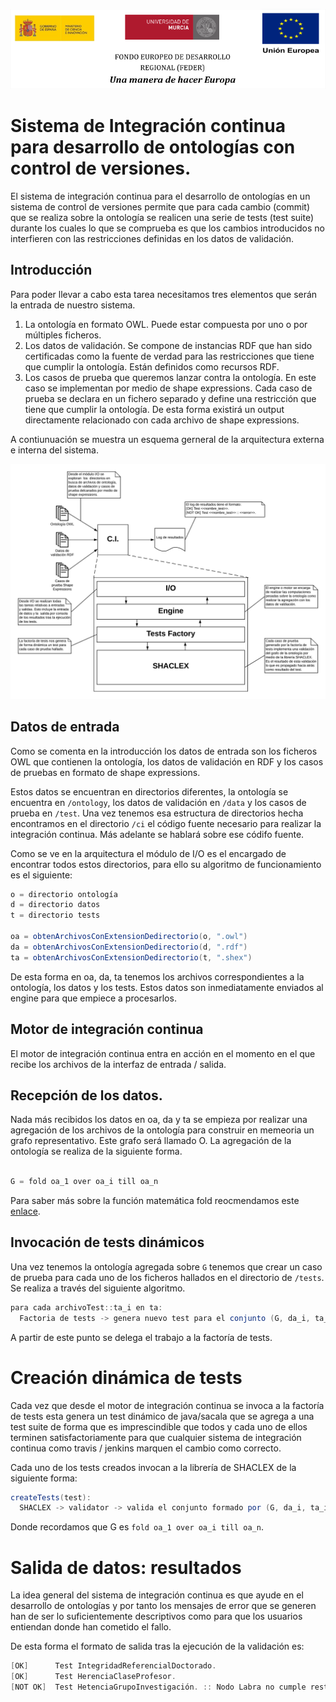 ![](.\resources\logos_feder.png)

# Sistema de Integración continua para desarrollo de ontologías con control de versiones.

El sistema de integración continua para el desarrollo de ontologías en un sistema de control de versiones permite que para cada cambio (commit) que se realiza sobre la ontología se realicen una serie de tests (test suite) durante los cuales lo que se comprueba es que los cambios introducidos no interfieren con las restricciones definidas en los datos de validación.

## Introducción

Para poder llevar a cabo esta tarea necesitamos tres elementos que serán la entrada de nuestro sistema.

1. La ontología en formato OWL. Puede estar compuesta por uno o por múltiples ficheros.
2. Los datos de validación. Se compone de instancias RDF que han sido certificadas como la fuente de verdad para las restricciones que tiene que cumplir la ontología. Están definidos como recursos RDF.
3. Los casos de prueba que queremos lanzar contra la ontología. En este caso se implementan por medio de shape expressions. Cada caso de prueba se declara en un fichero separado y define una restricción que tiene que cumplir la ontología. De esta forma existirá un output directamente relacionado con cada archivo de shape expressions.

A contiunuación se muestra un esquema gerneral de la arquitectura externa e interna del sistema.

![](./resources/diagram-high-level.png)

## Datos de entrada

Como se comenta en la introducción los datos de entrada son los ficheros OWL que contienen la ontología, los datos de validación en RDF y los casos de pruebas en formato de shape expressions.

Estos datos se encuentran en directorios diferentes, la ontología se encuentra en `/ontology`, los datos de validación en `/data` y los casos de prueba en `/test`. Una vez tenemos esa estructura de directorios hecha encontramos en el directorio `/ci` el código fuente necesario para realizar la integración continua. Más adelante se hablará sobre ese códifo fuente.

Como se ve en la arquitectura el módulo de I/O es el encargado de encontrar todos estos directorios, para ello su algoritmo de funcionamiento es el siguiente:

```java
o = directorio ontología
d = directorio datos
t = directorio tests

oa = obtenArchivosConExtensionDedirectorio(o, ".owl")
da = obtenArchivosConExtensionDedirectorio(d, ".rdf")
ta = obtenArchivosConExtensionDedirectorio(t, ".shex")
```

De esta forma en oa, da, ta tenemos los archivos correspondientes a la ontología, los datos y los tests. Estos datos son inmediatamente enviados al engine para que empiece a procesarlos.

## Motor de integración continua

El motor de integración continua entra en acción en el momento en el que recibe los archivos de la interfaz de entrada / salida.

## Recepción de los datos.

Nada más recibidos los datos en oa, da y ta se empieza por realizar una agregación de los archivos de la ontología para construir en memeoria un grafo representativo. Este grafo será llamado O. La agregación de la ontología se realiza de la siguiente forma.

```java

G = fold oa_1 over oa_i till oa_n

```
Para saber más sobre la función matemática fold reocmendamos este [enlace](https://www.modernescpp.com/index.php/fold-expressions).

## Invocación de tests dinámicos

Una vez tenemos la ontología agregada sobre `G` tenemos que crear un caso de prueba para cada uno de los ficheros hallados en el directorio de `/tests`. Se realiza a través del siguiente algoritmo.

```java
para cada archivoTest::ta_i en ta:
  Factoria de tests -> genera nuevo test para el conjunto (G, da_i, ta_i)
```

A partir de este punto se delega el trabajo a la factoría de tests.

# Creación dinámica de tests

Cada vez que desde el motor de integración continua se invoca a la factoría de tests esta genera un test dinámico de java/sacala que se agrega a una test suite de forma que es imprescindible que todos y cada uno de ellos terminen satisfactoriamente para que cualquier sistema de integración continua como travis / jenkins marquen el cambio como correcto.

Cada uno de los tests creados invocan a la librería de SHACLEX de la siguiente forma:

```java
createTests(test):
  SHACLEX -> validator -> valida el conjunto formado por (G, da_i, ta_i)
```

Donde recordamos que G es `fold oa_1 over oa_i till oa_n`.

# Salida de datos: resultados

La idea general del sistema de integración continua es que ayude en el desarrollo de ontologías y por tanto los mensajes de error que se generen han de ser lo suficientemente descriptivos como para que los usuarios entiendan donde han cometido el fallo.

De esta forma el formato de salida tras la ejecución de la validación es:

```java
[OK]      Test IntegridadReferencialDoctorado.
[OK]      Test HerenciaClaseProfesor.
[NOT OK]  Test HetenciaGrupoInvestigación. :: Nodo Labra no cumple restricción de tener propiedad NOMBRE (P09823475).
```
